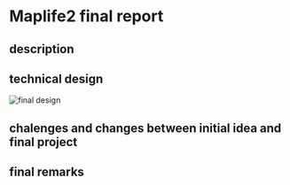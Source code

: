 # Maplife2 final report

## description

## technical design

![final design](endDesign.jpg)

## chalenges and changes between initial idea and final project

## final remarks
